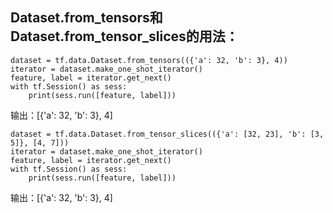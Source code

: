 
## Dataset.from_tensors和Dataset.from_tensor_slices的用法：

```
dataset = tf.data.Dataset.from_tensors(({'a': 32, 'b': 3}, 4))
iterator = dataset.make_one_shot_iterator()
feature, label = iterator.get_next()
with tf.Session() as sess:
    print(sess.run([feature, label]))
```
输出：[{'a': 32, 'b': 3}, 4]


```
dataset = tf.data.Dataset.from_tensor_slices(({'a': [32, 23], 'b': [3, 5]}, [4, 7]))
iterator = dataset.make_one_shot_iterator()
feature, label = iterator.get_next()
with tf.Session() as sess:
    print(sess.run([feature, label]))
```
输出：[{'a': 32, 'b': 3}, 4]

